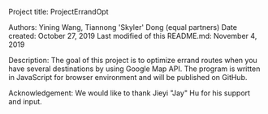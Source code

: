 Project title: ProjectErrandOpt

Authors: Yining Wang, Tiannong 'Skyler' Dong (equal partners)
Date created: October 27, 2019
Last modified of this README.md: November 4, 2019

Description: The goal of this project is to optimize errand routes when you have several destinations by using Google Map API. The program is written in JavaScript for browser environment and will be published on GitHub. 

Acknowledgement: 
We would like to thank Jieyi "Jay" Hu for his support and input.
